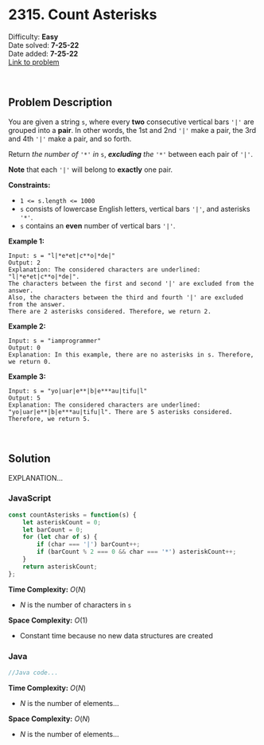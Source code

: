 # 2315. Count Asterisks

Difficulty: **Easy**  
Date solved: **7-25-22**  
Date added: **7-25-22**  
[Link to problem](https://leetcode.com/problems/count-asterisks/)

<br>

## Problem Description

You are given a string `s`, where every **two** consecutive vertical bars `'|'` are grouped into a **pair**. In other words, the 1st and 2nd `'|'` make a pair, the 3rd and 4th `'|'` make a pair, and so forth.

Return *the number of* `'*'` *in* `s`, ***excluding** the* `'*'` between each pair of `'|'`.

**Note** that each `'|'` will belong to **exactly** one pair.

**Constraints:**

- `1 <= s.length <= 1000`
- `s` consists of lowercase English letters, vertical bars `'|'`, and asterisks `'*'`.
- `s` contains an **even** number of vertical bars `'|'`.

**Example 1:**

```
Input: s = "l|*e*et|c**o|*de|"
Output: 2
Explanation: The considered characters are underlined: "l|*e*et|c**o|*de|".
The characters between the first and second '|' are excluded from the answer.
Also, the characters between the third and fourth '|' are excluded from the answer.
There are 2 asterisks considered. Therefore, we return 2.
```

**Example 2:**

```
Input: s = "iamprogrammer"
Output: 0
Explanation: In this example, there are no asterisks in s. Therefore, we return 0.
```

**Example 3:**

```
Input: s = "yo|uar|e**|b|e***au|tifu|l"
Output: 5
Explanation: The considered characters are underlined: "yo|uar|e**|b|e***au|tifu|l". There are 5 asterisks considered. Therefore, we return 5.
```

<br>

## Solution

EXPLANATION...

### **JavaScript**

```js
const countAsterisks = function(s) {
    let asteriskCount = 0;
    let barCount = 0;
    for (let char of s) {
        if (char === '|') barCount++;
        if (barCount % 2 === 0 && char === '*') asteriskCount++;
    }
    return asteriskCount;
};
```

**Time Complexity:** $O(N)$
- $N$ is the number of characters in `s`

**Space Complexity:** $O(1)$
- Constant time because no new data structures are created

### **Java**

```java
//Java code...
```

**Time Complexity:** $O(N)$
- $N$ is the number of elements...

**Space Complexity:** $O(N)$
- $N$ is the number of elements...